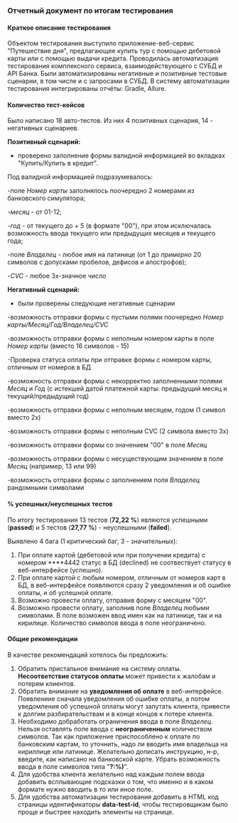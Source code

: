 
### Отчетный документ по итогам тестирования 
#### Краткое описание тестирования
Объектом тестирования выступило приложение-веб-сервис "Путешествие дня", предлагающее купить тур с помощью дебетовой карты или с помощью выдачи кредита.
Проводилась автоматизация тестирования комплексного сервиса, взаимодействующего с СУБД и API Банка.
Были автоматизированы негативные и позитивные тестовые сценарии, в том числе и с запросами в СУБД. В систему автоматизации тестирования интегрированы отчёты: Gradle, Allure.
#### Количество тест-кейсов
Было написано 18 авто-тестов. Из них 4 позитивных сценария, 14 - негативных сценариев.

**Позитивный сценарий:**
- проверено заполнение формы валидной информацией во вкладках "Купить/Купить в кредит".

Под валидной информацией подразумевалось:
  
-поле _Номер карты_ заполнялось поочередно 2 номерами из банковского симулятора; 

-_месяц_ - от 01-12; 

-_год_ - от текущего до + 5 (в формате "00"), при этом исключалась возможность ввода текущего или предыдущих месяцев и текущего года; 

-поле _Владелец_ - любое имя на латинице (от 1 до _примерно_ 20 символов с допусками пробелов, дефисов и апострофов); 

-_CVC_ - любое 3x-значное число 

**Негативный сценарий:**
- были проверены следующие негативные сценарии

-возможность отправки формы с пустыми полями поочередно _Номер карты/Месяц/Год/Владелец/CVC_

-возможность отправки формы с неполным номером карты в поле _Номер карты_ (вместо 16 символов - 15)

-Проверка статуса оплаты при отправке формы с номером карты, отличным от номеров в БД

-возможность отправки формы с некорректно заполненными полями _Месяц_ и _Год_ (с истекшей датой платежной карты: предыдущий месяц и текущий/предыдущий год)

-возможность отправки формы с неполным месяцем, годом (1 символ вместо 2х)

-возможность отправки формы с неполным CVC (2 символа вместо 3х)

-возможность отправки формы со значением "00" в поле _Месяц_

-возможность отправки формы с несуществующим значением в поле _Месяц_ (например, 13 или 99)

-возможность отправки формы с заполнением поля _Владелец_ рандомными символами

#### % успешных/неуспешных тестов
По итогу тестирования 13 тестов (**72,22 %**) являются успешными (**passed**) и 5 тестов (**27,77 %**) - неуспешными (**failed**).

Выявлено 4 бага (1 критический баг, 3 - значительных):

1. При оплате картой (дебетовой или при получении кредита) с номером ****4442 статус в БД (declined) не соотвествует статусу в веб-интерфейсе (успешно).
2. При оплате картой с любым номером, отличным от номеров карт в БД, в веб-интерфейсе появляются сразу 2 уведомления и об ошибке оплаты, и об успешной оплате.
3. Возможно провести оплату, отправив форму с месяцем "00".
4. Возможно провести оплату, заполнив поле _Владелец_ любыми символами. В поле возможен ввод имен как на латинице, так и на кирилице. Количество символов ввода в поле неограничено.  
#### Общие рекомендации
В качестве рекомендаций хотелось бы предложить:
1. Обратить пристальное внимание на систему оплаты. **Несоответствие статусов оплаты** может привести к жалобам и потерям клиентов.
2. Обратить внимание на **уведомления об оплате** в веб-интерфейсе. Появлениие сначала уведомления об ошибке оплаты, а потом уведомления об успешной оплаты могут запутать клиента, привести к долгим разбирательствам и в конце концов к потере клиента.
3. Необходимо добработать ограничения ввода в поле _Владелец_. Нельзя оставлять поле ввода с **неограниченным** количеством символов. Так как приложение приспособлено к оплате по банковским картам, то уточнить, надо ли вводить имя владельца на кириллице или латинице. Желательно дописать инструкцию, н-р, введите, как написано на банковской карте. Убрать возможность ввода в поле символов типа "**?:%)**". 
4. Для удобства клиента желательно над каждым полем ввода добавить всплывающие подсказки о том, что именно и в каком формате нужно вводить в то или иное поле.
5. Для удобства автоматизации тестирования добавить в HTML код страницы идентификаторы **data-test-id**, чтобы тестировщикам было проще и быстрее находить элементы на странице.

